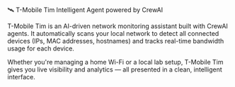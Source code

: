 🛰️ T-Mobile Tim
Intelligent Agent powered by CrewAI

T-Mobile Tim is an AI-driven network monitoring assistant built with CrewAI agents. It automatically scans your local network to detect all connected devices (IPs, MAC addresses, hostnames) and tracks real-time bandwidth usage for each device.

Whether you're managing a home Wi-Fi or a local lab setup, T-Mobile Tim gives you live visibility and analytics — all presented in a clean, intelligent interface.
